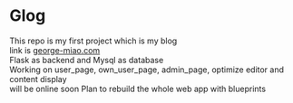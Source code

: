 # Glog
This repo is my first project which is my blog<br>
link is [george-miao.com](george-miao.com)<br>
Flask as backend and Mysql as database<br>
Working on user_page, own_user_page, admin_page, optimize editor and content display<br>
will be online soon
Plan to rebuild the whole web app with blueprints<br>

